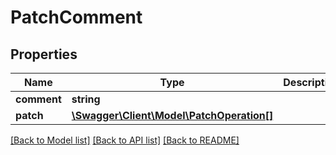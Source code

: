 # PatchComment

## Properties
Name | Type | Description | Notes
------------ | ------------- | ------------- | -------------
**comment** | **string** |  | [optional] 
**patch** | [**\Swagger\Client\Model\PatchOperation[]**](PatchOperation.md) |  | [optional] 

[[Back to Model list]](../README.md#documentation-for-models) [[Back to API list]](../README.md#documentation-for-api-endpoints) [[Back to README]](../README.md)


